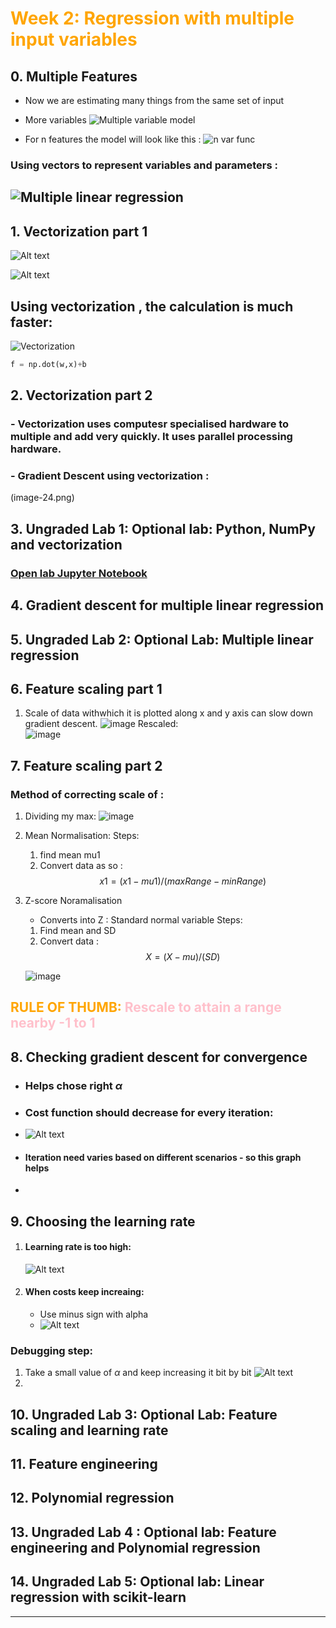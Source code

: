 <a style="color:Orange;" ><h1 style="color:Orange;">
    Week 2: Regression with multiple input variables
</h1></a>  

## 0. Multiple Features
- Now we are estimating many things from the same set of input
- More variables
![Multiple variable model](image-18.png)

- For n features the model will look like this :
![n var func ](image-19.png)  
### Using vectors to represent variables and parameters :

![Multiple linear regression](image-20.png)
---


## 1. Vectorization part 1


![Alt text](image-21.png)

![Alt text](image-22.png)

## Using vectorization , the calculation is much faster:

![Vectorization](image-23.png)

```python
f = np.dot(w,x)+b
```



## 2. Vectorization part 2

### - Vectorization uses computesr specialised hardware to multiple and add very quickly. It uses parallel processing hardware.
### - Gradient Descent using vectorization :
(image-24.png)

## 3. Ungraded Lab 1: Optional lab: Python, NumPy and vectorization

### [Open lab Jupyter Notebook](https://github.com/vinitkesh/Machine-Learnin-Specialisation-by-Andrew-NG/blob/main/Labs/C1%20-%20Supervised%20Machine%20Learning%20-%20Regression%20and%20Classification/week2/Optional%20Labs/C1_W2_Lab01_Python_Numpy_Vectorization_Soln.ipynb)



## 4. Gradient descent for multiple linear regression
## 5. Ungraded Lab 2: Optional Lab: Multiple linear regression
## 6. Feature scaling part 1
1. Scale of data withwhich it is plotted along x and y axis can slow down gradient descent.
   ![image](https://github.com/vinitkesh/Machine-Learnin-Specialisation-by-Andrew-NG/assets/139075087/ede3fbfa-f231-4a20-81bd-91b1d13e11c8)
   Rescaled:  
   ![image](https://github.com/vinitkesh/Machine-Learnin-Specialisation-by-Andrew-NG/assets/139075087/e9990214-fef6-4728-8719-6288f3e5d95c)

   

## 7. Feature scaling part 2
### Method of correcting scale of :
1. Dividing my max:
   ![image](https://github.com/vinitkesh/Machine-Learnin-Specialisation-by-Andrew-NG/assets/139075087/f22ac6b5-e3cd-45e9-9653-9eba0afb4311)
2. Mean Normalisation:
   Steps:
   1. find mean mu1
   2. Convert data as so : $$x1 = (x1 -mu1)/(maxRange-minRange)$$
  
3. Z-score Noramalisation
   - Converts into Z : Standard normal variable
   Steps:
    1. Find mean and SD
    2. Convert data : $$X = (X-mu)/(SD)$$
  
   ![image](https://github.com/vinitkesh/Machine-Learnin-Specialisation-by-Andrew-NG/assets/139075087/bc62e57c-c31e-45fa-bc97-74a074ea44b5)
<h2 style="color:orange;">RULE OF THUMB: <span style="color:pink;">Rescale to attain a range nearby -1 to 1</span> </h2>

    
## 8. Checking gradient descent for convergence
   - ### Helps chose right $\alpha$
   - ### Cost function should decrease for every iteration: 
   - ![Alt text](image-25.png)
   - #### Iteration need varies based on different scenarios - so this graph helps
   - 
## 9. Choosing the learning rate

1. #### Learning rate is too high:  
   ![Alt text](image-26.png)
2. #### When costs keep increaing:
   - Use minus sign with alpha
   - ![Alt text](image-27.png)
### Debugging step:
1. Take a small value of $\alpha$ and keep increasing it bit by bit
   ![Alt text](image-28.png)
2. 
## 10. Ungraded Lab 3: Optional Lab: Feature scaling and learning rate
## 11. Feature engineering
## 12. Polynomial regression
## 13. Ungraded Lab 4 : Optional lab: Feature engineering and Polynomial regression
## 14. Ungraded Lab 5: Optional lab: Linear regression with scikit-learn

---
